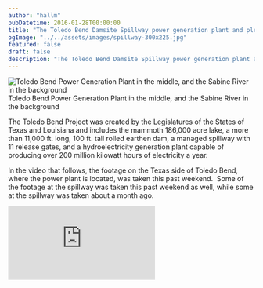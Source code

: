 ```yaml
---
author: "hallm"
pubDatetime: 2016-01-28T00:00:00
title: "The Toledo Bend Damsite Spillway power generation plant and plenty of beauty between and beyond"
ogImage: "../../assets/images/spillway-300x225.jpg"
featured: false
draft: false
description: "The Toledo Bend Damsite Spillway power generation plant and plenty of beauty between and beyond"
---
```


![Toledo Bend Power Generation Plant in the middle, and the Sabine River in the background](@assets/images/spillway.jpg) Toledo Bend Power Generation Plant in the middle, and the Sabine River in the background

The Toledo Bend Project was created by the Legislatures of the States of Texas and Louisiana and includes the mammoth 186,000 acre lake, a more than 11,000 ft. long, 100 ft. tall rolled earthen dam, a managed spillway with 11 release gates, and a hydroelectricity generation plant capable of producing over 200 million kilowatt hours of electricity a year.

In the video that follows, the footage on the Texas side of Toledo Bend, where the power plant is located, was taken this past weekend.  Some of the footage at the spillway was taken this past weekend as well, while some at the spillway was taken about a month ago.

<iframe class="w-full aspect-video" src="https://www.youtube.com/embed/AG9Da48dqEw" title="YouTube video player" frameborder="0" allow="accelerometer; autoplay; clipboard-write; encrypted-media; gyroscope; picture-in-picture; web-share" allowfullscreen></iframe>
